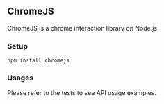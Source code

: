 ## ChromeJS
ChromeJS is a chrome interaction library on Node.js

### Setup
`npm install chromejs`

### Usages
Please refer to the tests to see API usage examples.
